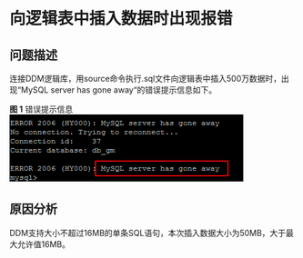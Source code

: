# 向逻辑表中插入数据时出现报错<a name="ddm_faq_0001"></a>

## 问题描述<a name="section9224121211467"></a>

连接DDM逻辑库，用source命令执行.sql文件向逻辑表中插入500万数据时，出现“MySQL server has gone away“的错误提示信息如下。

**图 1**  错误提示信息<a name="fig168787303113"></a>  
![](figures/错误提示信息.png "错误提示信息")

## 原因分析<a name="section16845182918494"></a>

DDM支持大小不超过16MB的单条SQL语句，本次插入数据大小为50MB，大于最大允许值16MB。

